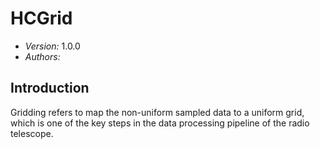 # HCGrid
- *Version:* 1.0.0
- *Authors:*
## Introduction
Gridding refers to map the non-uniform sampled data to a uniform grid, which is one of the key steps in the data processing pipeline of the radio telescope.
